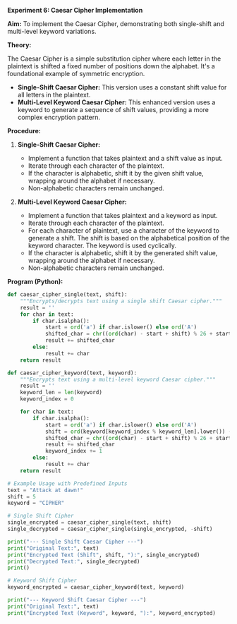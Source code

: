 **Experiment 6: Caesar Cipher Implementation**

**Aim:** To implement the Caesar Cipher, demonstrating both single-shift and multi-level keyword variations.

**Theory:**

The Caesar Cipher is a simple substitution cipher where each letter in the plaintext is shifted a fixed number of positions down the alphabet. It's a foundational example of symmetric encryption.

* **Single-Shift Caesar Cipher:** This version uses a constant shift value for all letters in the plaintext.
* **Multi-Level Keyword Caesar Cipher:** This enhanced version uses a keyword to generate a sequence of shift values, providing a more complex encryption pattern.

**Procedure:**

1.  **Single-Shift Caesar Cipher:**
    * Implement a function that takes plaintext and a shift value as input.
    * Iterate through each character of the plaintext.
    * If the character is alphabetic, shift it by the given shift value, wrapping around the alphabet if necessary.
    * Non-alphabetic characters remain unchanged.

2.  **Multi-Level Keyword Caesar Cipher:**
    * Implement a function that takes plaintext and a keyword as input.
    * Iterate through each character of the plaintext.
    * For each character of plaintext, use a character of the keyword to generate a shift. The shift is based on the alphabetical position of the keyword character. The keyword is used cyclically.
    * If the character is alphabetic, shift it by the generated shift value, wrapping around the alphabet if necessary.
    * Non-alphabetic characters remain unchanged.

**Program (Python):**

```python
def caesar_cipher_single(text, shift):
    """Encrypts/decrypts text using a single shift Caesar cipher."""
    result = ''
    for char in text:
        if char.isalpha():
            start = ord('a') if char.islower() else ord('A')
            shifted_char = chr((ord(char) - start + shift) % 26 + start)
            result += shifted_char
        else:
            result += char
    return result

def caesar_cipher_keyword(text, keyword):
    """Encrypts text using a multi-level keyword Caesar cipher."""
    result = ''
    keyword_len = len(keyword)
    keyword_index = 0

    for char in text:
        if char.isalpha():
            start = ord('a') if char.islower() else ord('A')
            shift = ord(keyword[keyword_index % keyword_len].lower()) - ord('a')
            shifted_char = chr((ord(char) - start + shift) % 26 + start)
            result += shifted_char
            keyword_index += 1
        else:
            result += char
    return result

# Example Usage with Predefined Inputs
text = "Attack at dawn!"
shift = 5
keyword = "CIPHER"

# Single Shift Cipher
single_encrypted = caesar_cipher_single(text, shift)
single_decrypted = caesar_cipher_single(single_encrypted, -shift)

print("--- Single Shift Caesar Cipher ---")
print("Original Text:", text)
print("Encrypted Text (Shift", shift, "):", single_encrypted)
print("Decrypted Text:", single_decrypted)
print()

# Keyword Shift Cipher
keyword_encrypted = caesar_cipher_keyword(text, keyword)

print("--- Keyword Shift Caesar Cipher ---")
print("Original Text:", text)
print("Encrypted Text (Keyword", keyword, "):", keyword_encrypted)
